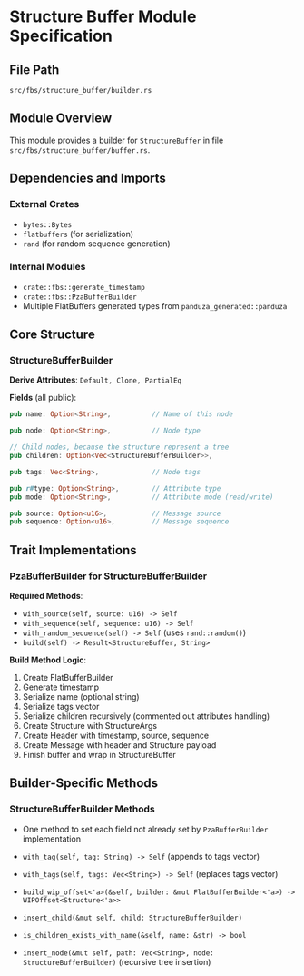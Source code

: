 # Structure Buffer Module Specification

## File Path
`src/fbs/structure_buffer/builder.rs`

## Module Overview
This module provides a builder for `StructureBuffer` in file `src/fbs/structure_buffer/buffer.rs`.

## Dependencies and Imports

### External Crates
- `bytes::Bytes`
- `flatbuffers` (for serialization)
- `rand` (for random sequence generation)

### Internal Modules
- `crate::fbs::generate_timestamp`
- `crate::fbs::PzaBufferBuilder`
- Multiple FlatBuffers generated types from `panduza_generated::panduza`

## Core Structure

### StructureBufferBuilder
**Derive Attributes**: `Default, Clone, PartialEq`

**Fields** (all public):
```rust
pub name: Option<String>,          // Name of this node

pub node: Option<String>,          // Node type

// Child nodes, because the structure represent a tree
pub children: Option<Vec<StructureBufferBuilder>>, 

pub tags: Vec<String>,             // Node tags

pub r#type: Option<String>,        // Attribute type
pub mode: Option<String>,          // Attribute mode (read/write)

pub source: Option<u16>,           // Message source
pub sequence: Option<u16>,         // Message sequence
```

## Trait Implementations

### PzaBufferBuilder<StructureBuffer> for StructureBufferBuilder

**Required Methods**:
- `with_source(self, source: u16) -> Self`
- `with_sequence(self, sequence: u16) -> Self`
- `with_random_sequence(self) -> Self` (uses `rand::random()`)
- `build(self) -> Result<StructureBuffer, String>`

**Build Method Logic**:
1. Create FlatBufferBuilder
2. Generate timestamp
3. Serialize name (optional string)
4. Serialize tags vector
5. Serialize children recursively (commented out attributes handling)
6. Create Structure with StructureArgs
7. Create Header with timestamp, source, sequence
8. Create Message with header and Structure payload
9. Finish buffer and wrap in StructureBuffer

## Builder-Specific Methods

### StructureBufferBuilder Methods

- One method to set each field not already set by `PzaBufferBuilder` implementation

- `with_tag(self, tag: String) -> Self` (appends to tags vector)
- `with_tags(self, tags: Vec<String>) -> Self` (replaces tags vector)
- `build_wip_offset<'a>(&self, builder: &mut FlatBufferBuilder<'a>) -> WIPOffset<Structure<'a>>`
- `insert_child(&mut self, child: StructureBufferBuilder)`
- `is_children_exists_with_name(&self, name: &str) -> bool`
- `insert_node(&mut self, path: Vec<String>, node: StructureBufferBuilder)` (recursive tree insertion)
